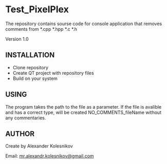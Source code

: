 Test_PixelPlex
=============================
The repository contains sourse code for console application that removes comments from *.cpp *.hpp *.c *.h

Version 1.0


INSTALLATION
------------
  + Сlone repository 
  + Create QT project with repository files
  + Build on your system


USING
------------
The program takes the path to the file as a parameter. If the file is avalible and has a correct type, will be created 
NO_COMMENTS_fileName without any commentaries.


AUTHOR
------------
Create by Alexander Kolesnikov

Email: mr.alexandr.kolesnikov@gmail.com
 
